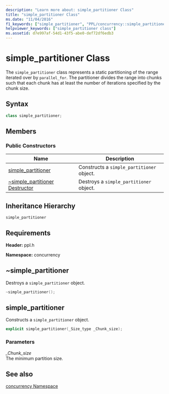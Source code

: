 ```yaml
---
description: "Learn more about: simple_partitioner Class"
title: "simple_partitioner Class"
ms.date: "11/04/2016"
f1_keywords: ["simple_partitioner", "PPL/concurrency::simple_partitioner", "PPL/concurrency::simple_partitioner::simple_partitioner"]
helpviewer_keywords: ["simple_partitioner class"]
ms.assetid: d7e997af-54d1-43f5-abe0-def72df6edb3
---
```

# simple_partitioner Class

The `simple_partitioner` class represents a static partitioning of the range iterated over by `parallel_for`. The partitioner divides the range into chunks such that each chunk has at least the number of iterations specified by the chunk size.

## Syntax

```cpp
class simple_partitioner;
```

## Members

### Public Constructors

|Name|Description|
|----------|-----------------|
|[simple_partitioner](#ctor)|Constructs a `simple_partitioner` object.|
|[~simple_partitioner Destructor](#dtor)|Destroys a `simple_partitioner` object.|

## Inheritance Hierarchy

`simple_partitioner`

## Requirements

**Header:** ppl.h

**Namespace:** concurrency

## <a name="dtor"></a> ~simple_partitioner

Destroys a `simple_partitioner` object.

```cpp
~simple_partitioner();
```

## <a name="ctor"></a> simple_partitioner

Constructs a `simple_partitioner` object.

```cpp
explicit simple_partitioner(_Size_type _Chunk_size);
```

### Parameters

*_Chunk_size*<br/>
The minimum partition size.

## See also

[concurrency Namespace](concurrency-namespace.md)
